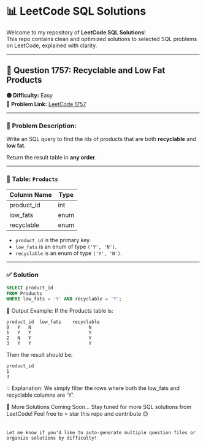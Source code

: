 # 📊 LeetCode SQL Solutions

Welcome to my repository of **LeetCode SQL Solutions**!  
This repo contains clean and optimized solutions to selected SQL problems on LeetCode, explained with clarity.

---

## 📌 Question 1757: Recyclable and Low Fat Products

**🟡 Difficulty:** Easy  
**🧠 Problem Link:** [LeetCode 1757](https://leetcode.com/problems/recyclable-and-low-fat-products/)

---

### 🧾 Problem Description:

Write an SQL query to find the ids of products that are both **recyclable** and **low fat**.

Return the result table in **any order**.

---

### 📂 Table: `Products`

| Column Name | Type    |
|-------------|---------|
| product_id  | int     |
| low_fats    | enum    |
| recyclable  | enum    |

- `product_id` is the primary key.
- `low_fats` is an enum of type `('Y', 'N')`.
- `recyclable` is an enum of type `('Y', 'N')`.

---

### ✅ Solution

```sql
SELECT product_id 
FROM Products 
WHERE low_fats = 'Y' AND recyclable = 'Y';
```
📌 Output Example:
If the Products table is:
```
product_id	low_fats	recyclable
0	Y	N                     N
1	Y	Y                     Y
2	N	Y                     Y
3	Y	Y                     Y
```
Then the result should be:
```
product_id
1
3
```
💡 Explanation:
We simply filter the rows where both the low_fats and recyclable columns are 'Y'.

🔎 More Solutions Coming Soon...
Stay tuned for more SQL solutions from LeetCode!
Feel free to ⭐️ star this repo and contribute 😊

```

Let me know if you'd like to auto-generate multiple question files or organize solutions by difficulty!
```
